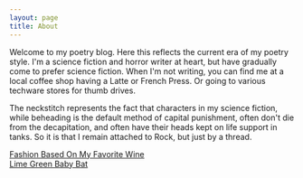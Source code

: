 ```yaml
---
layout: page
title: About
---
```

Welcome to my poetry blog. Here this reflects the current era of my poetry style. I'm a science fiction and horror writer at heart, but have gradually come to prefer science fiction. When I'm not writing, you can find me at a local coffee shop having a Latte or French Press. Or going to various techware stores for thumb drives.

The neckstitch represents the fact that characters in my science fiction, while beheading is the default method of capital punishment, often don't die from the decapitation, and often have their heads kept on life support in tanks. So it is that I remain attached to Rock, but just by a thread.

[Fashion Based On My Favorite Wine](https://www.pinterest.com/sarahmattheww/wine/)<br />
[Lime Green Baby Bat](https://www.pinterest.com/sarahmattheww/apple-and-lime/)
